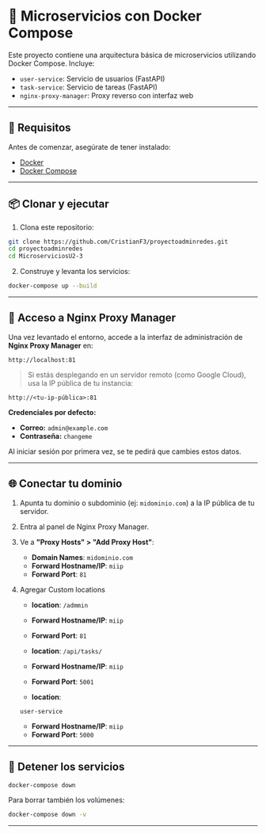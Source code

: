 
# 🧩 Microservicios con Docker Compose

Este proyecto contiene una arquitectura básica de microservicios utilizando Docker Compose. Incluye:

- `user-service`: Servicio de usuarios (FastAPI)
- `task-service`: Servicio de tareas (FastAPI)
- `nginx-proxy-manager`: Proxy reverso con interfaz web 

---

## 🚀 Requisitos

Antes de comenzar, asegúrate de tener instalado:

- [Docker](https://docs.docker.com/get-docker/)
- [Docker Compose](https://docs.docker.com/compose/)

---

## 📦 Clonar y ejecutar

1. Clona este repositorio:

```bash
git clone https://github.com/CristianF3/proyectoadminredes.git
cd proyectoadminredes
cd MicroserviciosU2-3
```

2. Construye y levanta los servicios:

```bash
docker-compose up --build
```

---

## 🔐 Acceso a Nginx Proxy Manager

Una vez levantado el entorno, accede a la interfaz de administración de **Nginx Proxy Manager** en:

```
http://localhost:81
```

> Si estás desplegando en un servidor remoto (como Google Cloud), usa la IP pública de tu instancia:

```
http://<tu-ip-pública>:81
```

**Credenciales por defecto:**
- **Correo:** `admin@example.com`
- **Contraseña:** `changeme`

Al iniciar sesión por primera vez, se te pedirá que cambies estos datos.

---

## 🌐 Conectar tu dominio

1. Apunta tu dominio o subdominio (ej: `midominio.com`) a la IP pública de tu servidor.
2. Entra al panel de Nginx Proxy Manager.
3. Ve a **"Proxy Hosts" > "Add Proxy Host"**:
   - **Domain Names**: `midominio.com`
   - **Forward Hostname/IP**: `miip`
   - **Forward Port**: `81`
4. Agregar Custom locations
   - **location**:
    `/admmin`
   - **Forward Hostname/IP**: `miip`
   - **Forward Port**: `81`


   - **location**:
    `/api/tasks/`
   - **Forward Hostname/IP**: `miip`
   - **Forward Port**: `5001`
   - **location**:

   
    `user-service`
   - **Forward Hostname/IP**: `miip`
   - **Forward Port**: `5000`
---

## 🧹 Detener los servicios

```bash
docker-compose down
```

Para borrar también los volúmenes:

```bash
docker-compose down -v
```

---

